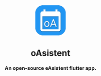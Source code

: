 <p align="center">
    <img src=assets/icon/oa_icon.png height=100>
</p>

<h1 align="center">oAsistent</h1>

<h3 align="center">An open-source eAsistent flutter app.</h3>
